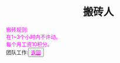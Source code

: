 <html>
	<head>
		<title>banzhuan</title>
		<style type="text/css">
		<!--
			.purple{color:#FF00FF}
		-->
      		</style>
	</head>
	<body>
		<h1><center>搬砖人</center></h1>
    <div>
      <span class="purple">
        搬砖规则:<br>
        在1~3个小时内不许动。<br>
        每个月工资10积分。<br>
      </span>
    </div>
		</div>
	</body>
	<div>团队工作:<button title="back"><a href="https://zhouningyuan1234.github.io/tuanduigongzuo/"><span class="purple">返回</span></a></button></div>
</html>
